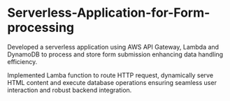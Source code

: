 # Serverless-Application-for-Form-processing
Developed a serverless application using AWS API Gateway, Lambda and DynamoDB to process and store form submission enhancing data handling efficiency.

Implemented Lamba function to route HTTP request, dynamically serve HTML content and execute database operations ensuring seamless user interaction and robust backend integration.
